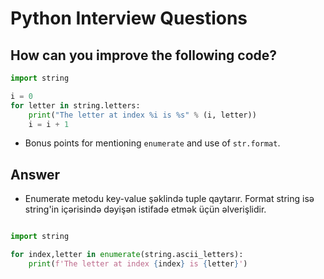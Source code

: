 # Python Interview Questions

## How can you improve the following code?

```py
import string

i = 0
for letter in string.letters:
    print("The letter at index %i is %s" % (i, letter))
    i = i + 1
```
* Bonus points for mentioning `enumerate` and use of `str.format`.

## Answer

* Enumerate metodu key-value şəklində tuple qaytarır. Format string isə string'in içərisində dəyişən istifadə etmək üçün əlverişlidir.

```py

import string

for index,letter in enumerate(string.ascii_letters):    
    print(f'The letter at index {index} is {letter}')

```